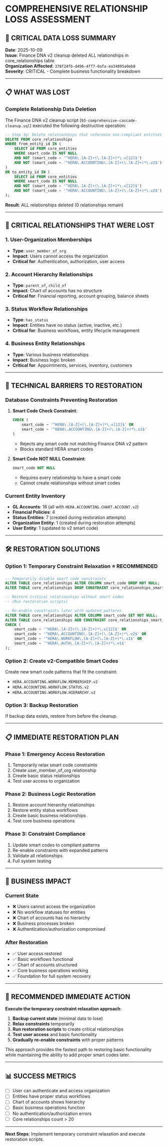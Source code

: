 # COMPREHENSIVE RELATIONSHIP LOSS ASSESSMENT

## 🚨 CRITICAL DATA LOSS SUMMARY

**Date**: 2025-10-09  
**Issue**: Finance DNA v2 cleanup deleted ALL relationships in core_relationships table  
**Organization Affected**: `378f24fb-d496-4ff7-8afa-ea34895a0eb8`  
**Severity**: CRITICAL - Complete business functionality breakdown

---

## 📋 WHAT WAS LOST

### **Complete Relationship Data Deletion**
The Finance DNA v2 cleanup script (`93-comprehensive-cascade-cleanup.sql`) executed the following destructive operation:

```sql
-- Step 3g: Delete relationships that reference non-compliant entities
DELETE FROM core_relationships 
WHERE from_entity_id IN (
    SELECT id FROM core_entities 
    WHERE smart_code IS NOT NULL 
    AND NOT (smart_code ~ '^HERA\.[A-Z]+(\.[A-Z]+)*\.v[12]$')
    AND NOT (smart_code ~ '^HERA\.ACCOUNTING\.[A-Z]+(\.[A-Z]+)*\.v2$')
)
OR to_entity_id IN (
    SELECT id FROM core_entities 
    WHERE smart_code IS NOT NULL 
    AND NOT (smart_code ~ '^HERA\.[A-Z]+(\.[A-Z]+)*\.v[12]$')
    AND NOT (smart_code ~ '^HERA\.ACCOUNTING\.[A-Z]+(\.[A-Z]+)*\.v2$')
);
```

**Result**: ALL relationships deleted (0 relationships remain)

---

## 🎯 CRITICAL RELATIONSHIPS THAT WERE LOST

### 1. **User-Organization Memberships**
- **Type**: `user_member_of_org`
- **Impact**: Users cannot access the organization
- **Critical for**: Authentication, authorization, user access

### 2. **Account Hierarchy Relationships**
- **Type**: `parent_of`, `child_of`
- **Impact**: Chart of accounts has no structure
- **Critical for**: Financial reporting, account grouping, balance sheets

### 3. **Status Workflow Relationships**
- **Type**: `has_status`
- **Impact**: Entities have no status (active, inactive, etc.)
- **Critical for**: Business workflows, entity lifecycle management

### 4. **Business Entity Relationships**
- **Type**: Various business relationships
- **Impact**: Business logic broken
- **Critical for**: Appointments, services, inventory, customers

---

## 🔧 TECHNICAL BARRIERS TO RESTORATION

### **Database Constraints Preventing Restoration**

1. **Smart Code Check Constraint**:
   ```sql
   CHECK (
       smart_code ~ '^HERA\.[A-Z]+(\.[A-Z]+)*\.v[12]$' OR
       smart_code ~ '^HERA\.ACCOUNTING\.[A-Z]+(\.[A-Z]+)*\.v2$'
   )
   ```
   - Rejects any smart code not matching Finance DNA v2 pattern
   - Blocks standard HERA smart codes

2. **Smart Code NOT NULL Constraint**:
   ```sql
   smart_code NOT NULL
   ```
   - Requires every relationship to have a smart code
   - Cannot create relationships without smart codes

### **Current Entity Inventory**
- **GL Accounts**: 18 (all with `HERA.ACCOUNTING.CHART.ACCOUNT.v2`)
- **Financial Policies**: 4
- **Status Entities**: 7 (created during restoration attempts)
- **Organization Entity**: 1 (created during restoration attempts)
- **User Entity**: 1 (updated to v2 smart code)

---

## 🛠️ RESTORATION SOLUTIONS

### **Option 1: Temporary Constraint Relaxation** ⭐ RECOMMENDED
```sql
-- Temporarily disable smart code constraints
ALTER TABLE core_relationships ALTER COLUMN smart_code DROP NOT NULL;
ALTER TABLE core_relationships DROP CONSTRAINT core_relationships_smart_code_ck;

-- Restore critical relationships without smart codes
-- (Run restoration scripts)

-- Re-enable constraints later with updated patterns
ALTER TABLE core_relationships ALTER COLUMN smart_code SET NOT NULL;
ALTER TABLE core_relationships ADD CONSTRAINT core_relationships_smart_code_ck 
CHECK (
    smart_code ~ '^HERA\.[A-Z]+(\.[A-Z]+)*\.v[12]$' OR
    smart_code ~ '^HERA\.ACCOUNTING\.[A-Z]+(\.[A-Z]+)*\.v2$' OR
    smart_code ~ '^HERA\.WORKFLOW\.[A-Z]+(\.[A-Z]+)*\.v1$' OR
    smart_code ~ '^HERA\.AUTH\.[A-Z]+(\.[A-Z]+)*\.v1$'
);
```

### **Option 2: Create v2-Compatible Smart Codes**
Create new smart code patterns that fit the constraint:
- `HERA.ACCOUNTING.WORKFLOW.MEMBERSHIP.v2`
- `HERA.ACCOUNTING.WORKFLOW.STATUS.v2`
- `HERA.ACCOUNTING.WORKFLOW.HIERARCHY.v2`

### **Option 3: Backup Restoration**
If backup data exists, restore from before the cleanup.

---

## 📋 IMMEDIATE RESTORATION PLAN

### **Phase 1: Emergency Access Restoration**
1. Temporarily relax smart code constraints
2. Create user_member_of_org relationship
3. Create basic status relationships
4. Test user access to organization

### **Phase 2: Business Logic Restoration**
1. Restore account hierarchy relationships
2. Restore entity status workflows
3. Create basic business relationships
4. Test core business operations

### **Phase 3: Constraint Compliance**
1. Update smart codes to compliant patterns
2. Re-enable constraints with expanded patterns
3. Validate all relationships
4. Full system testing

---

## 🚨 BUSINESS IMPACT

### **Current State**
- ❌ Users cannot access the organization
- ❌ No workflow statuses for entities
- ❌ Chart of accounts has no hierarchy
- ❌ Business processes broken
- ❌ Authentication/authorization compromised

### **After Restoration**
- ✅ User access restored
- ✅ Basic workflows functional
- ✅ Chart of accounts structured
- ✅ Core business operations working
- ✅ Foundation for full system recovery

---

## 🎯 RECOMMENDED IMMEDIATE ACTION

**Execute the temporary constraint relaxation approach**:

1. **Backup current state** (minimal data to lose)
2. **Relax constraints** temporarily
3. **Run restoration scripts** to create critical relationships
4. **Test user access** and basic functionality
5. **Gradually re-enable constraints** with proper patterns

This approach provides the fastest path to restoring basic functionality while maintaining the ability to add proper smart codes later.

---

## 📊 SUCCESS METRICS

- [ ] User can authenticate and access organization
- [ ] Entities have proper status workflows
- [ ] Chart of accounts shows hierarchy
- [ ] Basic business operations function
- [ ] No authentication/authorization errors
- [ ] Core relationships count > 20

---

**Next Steps**: Implement temporary constraint relaxation and execute restoration scripts.